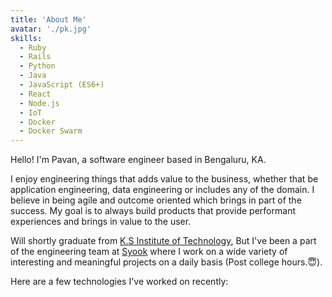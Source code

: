 ```yaml
---
title: 'About Me'
avatar: './pk.jpg'
skills:
  - Ruby
  - Rails
  - Python
  - Java
  - JavaScript (ES6+)
  - React
  - Node.js
  - IoT
  - Docker
  - Docker Swarm
---
```


Hello! I'm Pavan, a software engineer based in Bengaluru, KA.

I enjoy engineering things that adds value to the business, whether that be application engineering, data engineering or includes any of the domain. I believe in being agile and outcome oriented which brings in part of the success. My goal is to always build products that provide performant experiences and brings in value to the user.

Will shortly graduate from [K.S Institute of Technology](https://www.ksit.ac.in/), But I've been a part of the engineering team at [Syook](https://www.syook.com/) where I work on a wide variety of interesting and meaningful projects on a daily basis (Post college hours.😇).

Here are a few technologies I've worked on recently:
